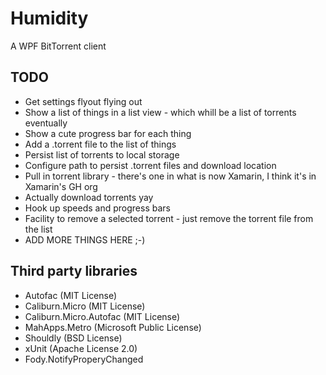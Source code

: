 Humidity
========

A WPF BitTorrent client


## TODO

- Get settings flyout flying out
- Show a list of things in a list view - which whill be a list of torrents eventually
- Show a cute progress bar for each thing
- Add a .torrent file to the list of things
- Persist list of torrents to local storage
- Configure path to persist .torrent files and download location
- Pull in torrent library - there's one in what is now Xamarin, I think it's in Xamarin's GH org
- Actually download torrents yay
- Hook up speeds and progress bars
- Facility to remove a selected torrent - just remove the torrent file from the list
- ADD MORE THINGS HERE ;-)


## Third party libraries

- Autofac (MIT License)
- Caliburn.Micro (MIT License)
- Caliburn.Micro.Autofac (MIT License)
- MahApps.Metro (Microsoft Public License)
- Shouldly (BSD License)
- xUnit (Apache License 2.0)
- Fody.NotifyProperyChanged
